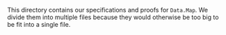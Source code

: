 This directory contains our specifications and proofs for `Data.Map`. We divide
them into multiple files because they would otherwise be too big to be fit into
a single file.
